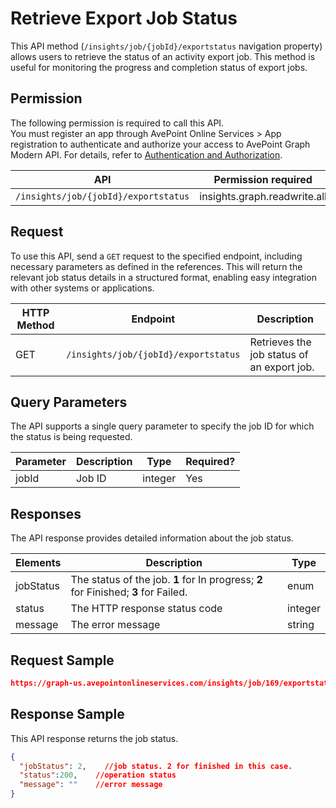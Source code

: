 # Retrieve Export Job Status

This API method (`/insights/job/{jobId}/exportstatus` navigation property) allows users to retrieve the status of an activity export job. This method is useful for monitoring the progress and completion status of export jobs.

## Permission

The following permission is required to call this API.  
You must register an app through AvePoint Online Services > App registration to authenticate and authorize your access to AvePoint Graph Modern API. For details, refer to [Authentication and Authorization](https://learn.avepoint.com/docs/Use-AvePoint-Graph-Modern-API.html#authentication-and-authorization).

| API     | Permission required | 
|-------------------|---------------|
| `/insights/job/{jobId}/exportstatus` |  insights.graph.readwrite.all |

## Request

To use this API, send a `GET` request to the specified endpoint, including necessary parameters as defined in the references. This will return the relevant job status details in a structured format, enabling easy integration with other systems or applications.

| HTTP Method | Endpoint | Description |
| --- | --- | --- |
| GET | `/insights/job/{jobId}/exportstatus` | Retrieves the job status of an export job. |

## Query Parameters

The API supports a single query parameter to specify the job ID for which the status is being requested.

| Parameter | Description | Type    | Required? |
|-----------|-------------|---------|-----------|
| jobId     | Job ID     | integer | Yes       |

## Responses

The API response provides detailed information about the job status. 

| Elements   | Description                | Type    |
|------------|----------------------------|---------|
| jobStatus  | The status of the job. **1** for In progress; **2** for Finished; **3** for Failed.      | enum |
| status     | The HTTP response status code | integer |
| message    | The error message          | string  |

## Request Sample


```json
https://graph-us.avepointonlineservices.com/insights/job/169/exportstatus
```

## Response Sample

This API response returns the job status.

```json
{
  "jobStatus": 2,    //job status. 2 for finished in this case.
  "status":200,    //operation status
  "message": ""    //error message
}
```